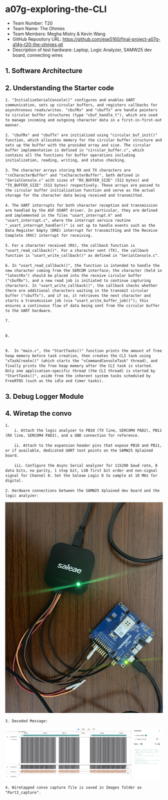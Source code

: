 # a07g-exploring-the-CLI

* Team Number: T20 
* Team Name: The Ohmies
* Team Members: Megha Mistry & Kevin Wang
* GitHub Repository URL: https://github.com/ese5160/final-project-a07g-a14g-t20-the-ohmies.git
* Description of test hardware: Laptop, Logic Analyzer, SAMW25 dev board, connecting wires

## 1. Software Architecture

## 2. Understanding the Starter code

    1. "InitializeSerialConsole()" configures and enables UART communication, sets up circular buffers, and registers callbacks for asynchronous reads/writes. "cbufRx" and "cbufTx" are handle pointers to circular buffer structures (type "cbuf_handle_t"), which are used to manage incoming and outgoing character data in a first-in-first-out manner.

    2. "cbufRx" and "cbufTx" are initialized using "circular_buf_init()" function, which allocates memory for the circular buffer structure and sets up the buffer with the provided array and size. The circular buffer implementation is defined in "circular_buffer.c", which contains all the functions for buffer operations including initialization, reading, writing, and status checking.

    3. The character arrays storing RX and TX characters are "rxCharacterBuffer" and "txCharacterBuffer", both defined in "SerialConsole.c" with sizes of "RX_BUFFER_SIZE" (512 bytes) and "TX_BUFFER_SIZE" (512 bytes) respectively. These arrays are passed to the circular buffer initialization function and serve as the actual storage for the character data being received and transmitted.
    
    4. The UART interrupts for both character reception and transmission are handled by the ASF USART driver. In particular, they are defined and implemented in the files "usart_interrupt.h" and "usart_interrupt.c", where the interrupt service routine "_usart_interrupt_handler()" is set up to handle events such as the Data Register Empty (DRE) interrupt for transmitting and the Receive Complete (RXC) interrupt for receiving.

    5. For a character received (RX), the callback function is "usart_read_callback()". For a character sent (TX), the callback function is "usart_write_callback()" as defined in "SerialConsole.c".

    6. In "usart_read_callback()", the function is intended to handle the new character coming from the SERCOM interface; the character (held in "latestRx") should be placed into the receive circular buffer ("cbufRx"), and a new read job is initiated to continue capturing characters. In "usart_write_callback()", the callback checks whether there are additional characters waiting in the transmit circular buffer ("cbufTx"), and if so, it retrieves the next character and starts a transmission job (via "usart_write_buffer_job()"); this ensures a continuous flow of data being sent from the circular buffer to the UART hardware.

    7.


    8.


    9.  In "main.c", the "StartTasks()" function prints the amount of free heap memory before task creation, then creates the CLI task using "xTaskCreate()" (which starts the "vCommandConsoleTask" thread), and finally prints the free heap memory after the CLI task is started. Only one application-specific thread (the CLI thread) is started by "StartTasks()", aside from the inherent system tasks scheduled by FreeRTOS (such as the idle and timer tasks).

## 3. Debug Logger Module

## 4. Wiretap the convo
    
    1.
        i. Attach the logic analyzer to PB10 (TX line, SERCOM4 PAD2), PB11 (RX line, SERCOM4 PAD3), and a GND connection for reference.

        ii. Attach to the expansion header pins that expose PB10 and PB11, or if available, dedicated UART test points on the SAMW25 Xplained board.

        iii. Configure the Async Serial analyzer for 115200 baud rate, 8 data bits, no parity, 1 stop bit, LSB first bit order and non-signal signal for Channel 0. Set the Saleae Logic 8 to sample at 10 MHz for digital. 

    2. Hardware connections between the SAMW25 Xplained dev board and the logic analyzer:
![HW_connections](Images/Part3_hardware.jpg)

    3. Decoded Message:
![Logic_Data](Images/Part3_ss.png)

    4. Wiretapped convo capture file is saved in Images folder as "Part3_capture".

